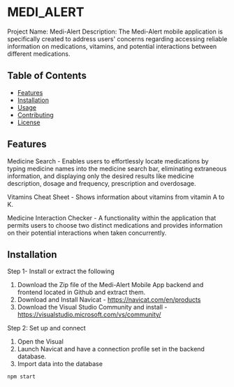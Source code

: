 # MEDI_ALERT

Project Name: Medi-Alert 
Description:
The Medi-Alert mobile application is specifically created to address users' concerns regarding accessing reliable information on medications, vitamins, and potential interactions between different medications.

## Table of Contents
- [Features](#features)
- [Installation](#installation)
- [Usage](#usage)
- [Contributing](#contributing)
- [License](#license)

## Features
Medicine Search  - Enables users to effortlessly locate medications by typing medicine names into the medicine search bar, eliminating extraneous information, and displaying only the desired results like medicine description, dosage and frequency, prescription and overdosage.

Vitamins Cheat Sheet - Shows information about vitamins from vitamin A to K.

Medicine Interaction Checker - A functionality within the application that permits users to choose two distinct medications and provides information on their potential interactions when taken concurrently.

## Installation

Step 1- Install or extract the following 
1. Download the Zip file of the Medi-Alert Mobile App backend and frontend located in Github and extract them.
2. Download and Install Navicat - https://navicat.com/en/products
3. Download the Visual Studio Community and install - https://visualstudio.microsoft.com/vs/community/

Step 2: Set up and connect
1. Open the Visual 
2. Launch Navicat and have a connection profile set in the backend database.
3. Import data into the database


```bash
npm start







